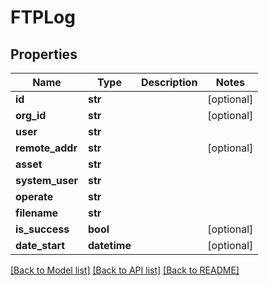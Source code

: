 # FTPLog

## Properties
Name | Type | Description | Notes
------------ | ------------- | ------------- | -------------
**id** | **str** |  | [optional] 
**org_id** | **str** |  | [optional] 
**user** | **str** |  | 
**remote_addr** | **str** |  | [optional] 
**asset** | **str** |  | 
**system_user** | **str** |  | 
**operate** | **str** |  | 
**filename** | **str** |  | 
**is_success** | **bool** |  | [optional] 
**date_start** | **datetime** |  | [optional] 

[[Back to Model list]](../README.md#documentation-for-models) [[Back to API list]](../README.md#documentation-for-api-endpoints) [[Back to README]](../README.md)


